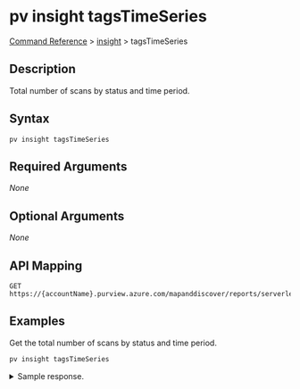 # pv insight tagsTimeSeries
[Command Reference](../../../README.md#command-reference) > [insight](./main.md) > tagsTimeSeries

## Description
Total number of scans by status and time period.

## Syntax
```
pv insight tagsTimeSeries
```

## Required Arguments
*None*

## Optional Arguments
*None*

## API Mapping
```
GET https://{accountName}.purview.azure.com/mapanddiscover/reports/serverless/asset2/tags/timeSeries
```

## Examples
Get the total number of scans by status and time period.
```powershell
pv insight tagsTimeSeries
```
<details><summary>Sample response.</summary>
<p>

```json
{
    "records": []
}
```
</p>
</details>
